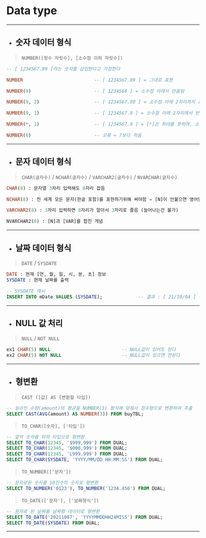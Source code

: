 # Data type

***

* ## 숫자 데이터 형식

> `NUMBER([정수 자릿수], [소수점 이하 자릿수])`

```sql
-- [ 1234567.89 ]라는 숫자를 삽입한다고 가정한다

NUMBER                          -- [ 1234567.89 ] = 그대로 표현

NUMBER(9)                       -- [ 1234568 ] = 소수점 아래서 반올림

NUMBER(9, 2)                    -- [ 1234567.89 ] = 소수점 아래 2자리까지 표현

NUMBER(9, 1)                    -- [ 1234567.9 ] = 소수점 아래 2자리에서 반올림

NUMBER(*, 1)                    -- [ 1234567.9 ] = [*]은 최대를 뜻하며, 소수점 1자리까지 표현

NUMBER(6)                       -- 오류 = 7보다 작음
```

***

* ## 문자 데이터 형식

> `CHAR(글자수)` / `NCHAR(글자수)` / `VARCHAR2(글자수)` / `NVARCHAR(글자수)` 

```sql
CHAR(8) : 문자열 3자리 입력해도 8자리 잡음

NCHAR(8) : 전 세계 모든 문자(한글 포함)를 표현하기위해 써야함 = [N]이 안붙으면 영어만 받겠다는 뜻

VARCHAR2(8) : 3자리 입력하면 8자리가 알아서 3자리로 줄음 (늘어나는건 불가)

NVARCHAR2(8) : [N]과 [VAR]를 합친 개념
```

***

* ## 날짜 데이터 형식

> `DATE` / `SYSDATE`

```sql
DATE : 현재 [연, 월, 일, 시, 분, 초] 정보
SYSDATE : 현재 날짜를 출력

-- SYSDATE 예시
INSERT INTO mDate VALUES (SYSDATE);             -- 결과 : [ 21/10/04 ] 삽입
```

***

* ## NULL 값 처리

> `NULL` / `NOT NULL`

```sql
ex1 CHAR(5) NULL                          -- NULL값이 있어도 된다
ex2 CHAR(5) NOT NULL                      -- NULL값이 있으면 안된다
```

***

* ## 형변환

> `CAST ([값] AS [변환할 타입])`

```sql
-- 실수인 수량(amount)의 평균을 NUMBER(3) 형식에 맞춰서 정수형으로 변환하여 추출
SELECT CAST(AVG(amount) AS NUMBER(3)) FROM buyTBL;
```

> `TO_CHAR([숫자], ['타입'])`
```sql
-- 앞의 숫자를 뒤의 타입으로 형변환
SELECT TO_CHAR(12345, '$999,999') FROM DUAL;                            -- $12,345
SELECT TO_CHAR(12345, '$000,999') FROM DUAL;                            -- $012,345
SELECT TO_CHAR(12345, 'L999,999') FROM DUAL;                            -- \12,345
SELECT TO_CHAR(SYSDATE, 'YYYY/MM/DD HH:MM:SS') FROM DUAL;               -- 2021/10/07 11:11:11 (현재 시각)
```


> `TO_NUMBER(['문자'])`

```sql
-- 문자로된 숫자를 10진수의 숫자로 형변환
SELECT TO_NUMBER('0123'), TO_NUMBER('1234.456') FROM DUAL;              -- 123  1234.456
```

> `TO_DATE(['문자'], ['날짜형식'])`
```sql
-- 문자로 된 날짜를 날짜형 데이터로 형변환
SELECT TO_DATE('20211007', 'YYYYMMDDHH24MISS') FROM DUAL;               -- 21/10/07
SELECT TO_DATE(SYSDATE) FROM DUAL;                                      -- 21/10/07
```
***

